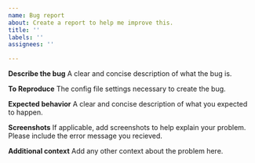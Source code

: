 ```yaml
---
name: Bug report
about: Create a report to help me improve this.
title: ''
labels: ''
assignees: ''

---
```


**Describe the bug**
A clear and concise description of what the bug is.

**To Reproduce**
The config file settings necessary to create the bug.

**Expected behavior**
A clear and concise description of what you expected to happen.

**Screenshots**
If applicable, add screenshots to help explain your problem.   Please include the error message you recieved.

**Additional context**
Add any other context about the problem here.
